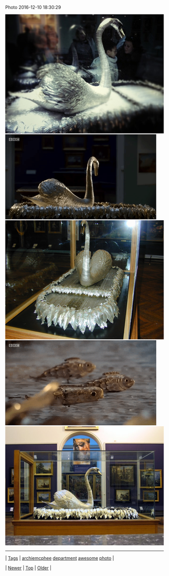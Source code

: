 <!--
title: Photo 2016-12-10 18
date: 2020-06-28T15:27:00.143Z
tags: archiemcphee, department, awesome, photo
-->


Photo 2016-12-10 18:30:29

![](154295239633-0.jpg)
![](154295239633-1.gif)
![](154295239633-2.jpg)
![](154295239633-3.gif)
![](154295239633-4.jpg)

<!--BOTTOM-POST-NAVIGATION-->
---

| [Tags](tags.md) | [archiemcphee](tag-archiemcphee.md) [department](tag-department.md) [awesome](tag-awesome.md) [photo](tag-photo.md) |

| [Newer](154286844971.md) | [Top](index.md) | [Older](154324688573.md) |
